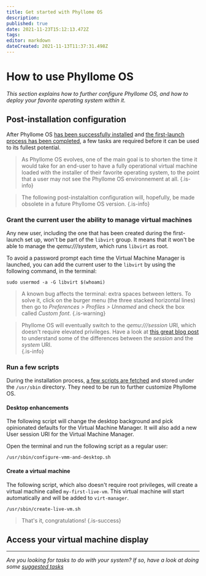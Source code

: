```yaml
---
title: Get started with Phyllome OS
description: 
published: true
date: 2021-11-23T15:12:13.472Z
tags: 
editor: markdown
dateCreated: 2021-11-13T11:37:31.498Z
---
```


# How to use Phyllome OS

*This section explains how to further configure Phyllome OS, and how to deploy your favorite operating system within it.*   

## Post-installation configuration

After Phyllome OS [has been successfully installed](/deploy/install) and [the first-launch process has been completed](/deploy/install#first-launch), a few tasks are required before it can be used to its fullest potential.

> As Phyllome OS evolves, one of the main goal is to shorten the time it would take for an end-user to have a fully operational virtual machine loaded with the installer of their favorite operating system, to the point that a user may not see the Phyllome OS environnement at all.
{.is-info}

> The following post-instalaltion configuration will, hopefully, be made obsolete in a future Phyllome OS version. 
{.is-info}

### Grant the current user the ability to manage virtual machines

Any new user, including the one that has been created during the first-launch set up, won't be part of the `libvirt` group. It  means that it won't be able to manage the *qemu:///system*, which runs `libvirt` as root.

To avoid a password prompt each time the Virtual Machine Manager is launched, you can add the current user to the `libvirt` by using the following command, in the terminal:

```
sudo usermod -a -G libvirt $(whoami)
```
> A known bug affects the terminal: extra spaces between letters. To solve it, click on the burger menu (the three stacked horizontal lines) then go to *Preferences > Profiles > Unnamed* and check the box called *Custom font*. 
{.is-warning}

> Phyllome OS will eventually switch to the *qemu:///session* URI, which doesn't require elevated privileges. Have a look at [this great blog post](https://blog.wikichoon.com/2016/01/qemusystem-vs-qemusession.html) to understand some of the differences between the *session* and the *system* URI.  
{.is-info}

### Run a few scripts

During the installation process, [a few scripts are fetched](https://github.com/PhyllomeOS/phyllomeos/tree/main/post) and stored under the `/usr/sbin` directory. They need to be run to further customize Phyllome OS.

#### Desktop enhancements

The following script will change the desktop background and pick opinionated defaults for the Virtual Machine Manager. It will also add a new User session URI for the Virtual Machine Manager. 

Open the terminal and run the following script as a regular user:

```
/usr/sbin/configure-vmm-and-desktop.sh
```
#### Create a virtual machine

The following script, which also doesn't require root privileges, will create a virtual machine called `my-first-live-vm`. This virtual machine will start automatically and will be added to `virt-manager`.

```
/usr/sbin/create-live-vm.sh
```

> That's it, congratulations! 
{.is-success}

## Access your virtual machine display




---

*Are you looking for tasks to do with your system? If so, have a look at doing some [suggested tasks](/gofurther)*

[^1]: Although, we very much encourage you to [hack it](https://github.com/PhyllomeOS/phyllomeos#how-to-hack-phyllome-os).